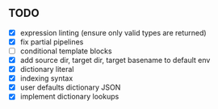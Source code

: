 ## TODO
  
  - [x] expression linting (ensure only valid types are returned)
  - [x] fix partial pipelines
  - [ ] conditional template blocks
  - [x] add source dir, target dir, target basename to default env
  - [x] dictionary literal
  - [x] indexing syntax
  - [x] user defaults dictionary JSON
  - [x] implement dictionary lookups

